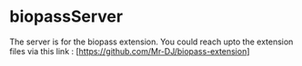 # biopassServer
The server is for the biopass extension. You could reach upto the extension files via this link : [https://github.com/Mr-DJ/biopass-extension]
